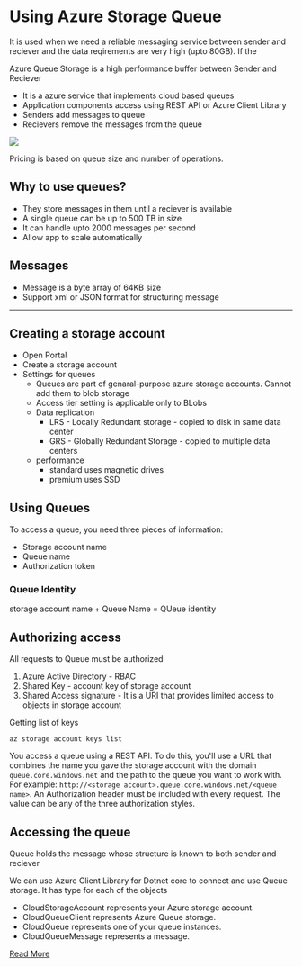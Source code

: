 # Using Azure Storage Queue

It is used when we need a reliable messaging service between sender and reciever and the data reqirements are very high (upto 80GB). If the

Azure Queue Storage is a high performance buffer between Sender and Reciever

- It is a azure service that implements cloud based queues
- Application components access using REST API or Azure Client Library
- Senders add messages to queue
- Recievers remove the messages from the queue

![](https://docs.microsoft.com/en-us/learn/modules/communicate-between-apps-with-azure-queue-storage/media/2-queue-overview.png)

Pricing is based on queue size and number of operations.

## Why to use queues?

- They store messages in them until a reciever is available
- A single queue can be up to 500 TB in size
- It can handle upto 2000 messages per second
- Allow app to scale automatically

## Messages

- Message is a byte array of 64KB size
- Support xml or JSON format for structuring message

---

## Creating a storage account

- Open Portal
- Create a storage account
- Settings for queues
  - Queues are part of genaral-purpose azure storage accounts. Cannot add them to blob storage
  - Access tier setting is applicable only to BLobs
  - Data replication
    - LRS - Locally Redundant storage - copied to disk in same data center
    - GRS - Globally Redundant Storage - copied to multiple data centers
  - performance
    - standard uses magnetic drives
    - premium uses SSD

## Using Queues

To access a queue, you need three pieces of information:

- Storage account name
- Queue name
- Authorization token

### Queue Identity

storage account name + Queue Name = QUeue identity

## Authorizing access

All requests to Queue must be authorized

1. Azure Active Directory - RBAC
2. Shared Key - account key of storage account
3. Shared Access signature - It is a URI that provides limited access to objects in storage account

Getting list of keys

```
az storage account keys list
```

You access a queue using a REST API. To do this, you'll use a URL that combines the name you gave the storage account with the domain `queue.core.windows.net` and the path to the queue you want to work with. For example: `http://<storage account>.queue.core.windows.net/<queue name>`. An Authorization header must be included with every request. The value can be any of the three authorization styles.

## Accessing the queue

Queue holds the message whose structure is known to both sender and reciever

We can use Azure Client Library for Dotnet core to connect and use Queue storage. It has type for each of the objects

- CloudStorageAccount represents your Azure storage account.
- CloudQueueClient represents Azure Queue storage.
- CloudQueue represents one of your queue instances.
- CloudQueueMessage represents a message.

[Read More](https://docs.microsoft.com/en-us/learn/modules/communicate-between-apps-with-azure-queue-storage/6-how-to-programmatically-access-a-queue)

